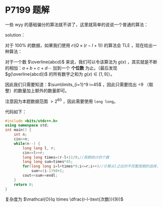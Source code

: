 # P7199 题解

一些 wyy 的基础骗分的算法就不讲了，这里就简单的说说一个普通的算法：

solution：

对于 $100\%$ 的数据，如果我们使用 $\mathcal{O}(Q\times(r-l+1))$ 的算法会 TLE ，现在给出一种算法：

对于一个数 $\overline{abcd}$ 来说，我们可以令该算法为 $g(x)$ ，其实就是不断的相加：$a+b+c+d \cdots$ 加到一个 **个位数** 为止。（最后发现 $g(\overline{abcd})$ 的所有数字之和为 $g(x)\in[1,9]$）。

因此我们只需要知道：$\sum\limits_{i=1}^9 i=45$ ，因此只需要找出 $\div 9$ （取整）的数量加上额外的数量即可。

注意因为本题数据范围 $>2^{60}$ ，因此需要使用 $\texttt{long long}$。

代码如下：

```cpp
#include <bits/stdc++.h>
using namespace std;
int main() {
	int n;
	cin>>n;
	while(n--) {
		long long l, r;
		cin>>l>>r;
		long long times=(r-l+1)/9;//周期统计的个数
		long long sum=times*45; 
		for(long long i=l+times*9;i<=r;i++)//计算从l之后的不完整周期的选择，注意在这里的数据是有规律可循的，因此 /9 即可
			sum+=(i-1)%9+1;	
		cout<<sum<<endl;
	}
	return 0;
}
```

复杂度为 $\mathcal{O}(q \times \dfrac{r-l-\text{次数}}{9})$